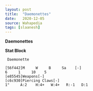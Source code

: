 ```yaml
---
layout: post
title:  "Daemonettes"
date:   2020-12-05
source: Wahapedia
tags: [slaanesh]
---
```


**Daemonettes**

**Stat Block**
```
 Daemonette
```

```
[56f442]M     W     B     Sa    [-]
6     1     10    5     
[e85545]Weapons[-]
[c6c930]Piercing Claws[-]
1"     A:2    H:4+   W:4+   R:-1   D:1   
```


